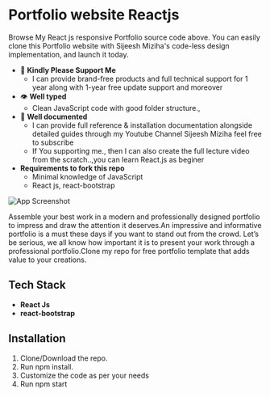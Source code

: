 
# Portfolio website Reactjs

Browse My React js responsive Portfolio source code above. You can easily clone this Portfolio website with Sijeesh Miziha's code-less design implementation, and launch it today.
- 🧪 **Kindly Please Support Me**
  - I can provide brand-free products and full technical support for 1 year along with 1-year free update support and moreover
- 👁 **Well typed**
  - Clean JavaScript code with good folder structure.,
- 📄 **Well documented**
  - I can provide full reference & installation documentation alongside detailed guides through my Youtube Channel Sijeesh Miziha feel free to subscribe 
  - If You supporting me., then I can also create the full lecture video from the scratch..,you can learn React.js as beginer 
- **Requirements to fork this repo**
   - Minimal knowledge of JavaScript
   - React js, react-bootstrap
   

![App Screenshot](https://via.placeholder.com/468x300?text=App+Screenshot+Here)

  
Assemble your best work in a modern and professionally designed portfolio to impress and draw the attention it deserves.An impressive and informative portfolio is a must these days if you want to stand out from the crowd. Let’s be serious, we all know how important it is to present your work through a professional portfolio.Clone my repo for free portfolio template that adds value to your creations.
## Tech Stack

  - **React Js** 
  - **react-bootstrap**
  



  
## Installation

  1. Clone/Download the repo.
  2. Run npm install.
  3. Customize the code as per your needs
  4. Run npm start